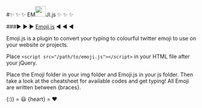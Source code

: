 #:sparkles: :sparkles: :sparkles: EM<img src="https://github.com/ashleighy/emoji.js/blob/gh-pages/img/titleface.png" width="28px">JI.js :sparkles: :sparkles: :sparkles:


###:arrow_forward: :arrow_forward: :arrow_forward: [Emoji.js](http://ashleighy.github.io/emoji.js/) :arrow_backward: :arrow_backward: :arrow_backward:

Emoji.js is a plugin to convert your typing to colourful twitter emoji to use on your website or projects.

Place `<script src="/path/to/emoji.js"></script>` in your HTML file after your jQuery.

Place the Emoji folder in your img folder and Emoji.js in your js folder. Then take a look at the cheatsheet for available codes and get typing! All Emoji are written between {braces}.

{:)} = :smiley:   {heart} = :heart:

